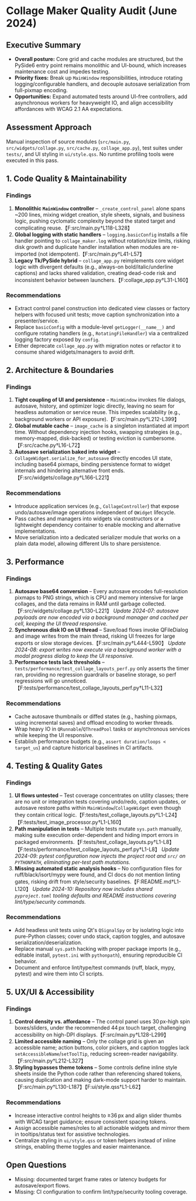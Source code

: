 # Collage Maker Quality Audit (June 2024)

## Executive Summary
- **Overall posture:** Core grid and cache modules are structured, but the PySide6 entry point remains monolithic and UI-bound, which increases maintenance cost and impedes testing.
- **Priority fixes:** Break up `MainWindow` responsibilities, introduce rotating logging/configurable handlers, and decouple autosave serialization from full-pixmap encoding.
- **Opportunities:** Expand automated tests around UI-free controllers, add asynchronous workers for heavyweight IO, and align accessibility affordances with WCAG 2.1 AA expectations.

## Assessment Approach
Manual inspection of source modules (`src/main.py`, `src/widgets/collage.py`, `src/cache.py`, `collage_app.py`), test suites under `tests/`, and UI styling in `ui/style.qss`. No runtime profiling tools were executed in this pass.

## 1. Code Quality & Maintainability

### Findings
1. **Monolithic `MainWindow` controller** – `_create_control_panel` alone spans ~200 lines, mixing widget creation, style sheets, signals, and business logic, pushing cyclomatic complexity beyond the stated target and complicating reuse.【F:src/main.py†L118-L328】
2. **Global logging with static handlers** – `logging.basicConfig` installs a file handler pointing to `collage_maker.log` without rotation/size limits, risking disk growth and duplicate handler installation when modules are re-imported (not idempotent).【F:src/main.py†L41-L57】
3. **Legacy Tk/PySide hybrid** – `collage_app.py` reimplements core widget logic with divergent defaults (e.g., always-on bold/italic/underline captions) and lacks shared validation, creating dead-code risk and inconsistent behavior between launchers.【F:collage_app.py†L31-L160】

### Recommendations
- Extract control panel construction into dedicated view classes or factory helpers with focused unit tests; move caption synchronization into a presenter/service.
- Replace `basicConfig` with a module-level `getLogger(__name__)` and configure rotating handlers (e.g., `RotatingFileHandler`) via a centralized logging factory exposed by `config`.
- Either deprecate `collage_app.py` with migration notes or refactor it to consume shared widgets/managers to avoid drift.

## 2. Architecture & Boundaries

### Findings
1. **Tight coupling of UI and persistence** – `MainWindow` invokes file dialogs, autosave, history, and optimizer logic directly, leaving no seam for headless automation or service reuse. This impedes scalability (e.g., background workers or API exposure).【F:src/main.py†L212-L399】
2. **Global mutable cache** – `image_cache` is a singleton instantiated at import time. Without dependency injection hooks, swapping strategies (e.g., memory-mapped, disk-backed) or testing eviction is cumbersome.【F:src/cache.py†L16-L72】
3. **Autosave serialization baked into widget** – `CollageWidget.serialize_for_autosave` directly encodes UI state, including base64 pixmaps, binding persistence format to widget internals and hindering alternative front ends.【F:src/widgets/collage.py†L166-L221】

### Recommendations
- Introduce application services (e.g., `CollageController`) that expose undo/autosave/image operations independent of `QWidget` lifecycle.
- Pass caches and managers into widgets via constructors or a lightweight dependency container to enable mocking and alternative implementations.
- Move serialization into a dedicated serializer module that works on a plain data model, allowing different UIs to share persistence.

## 3. Performance

### Findings
1. **Autosave base64 conversion** – Every autosave encodes full-resolution pixmaps to PNG strings, which is CPU and memory intensive for large collages, and the data remains in RAM until garbage collected.【F:src/widgets/collage.py†L130-L221】 _Update 2024-07: autosave payloads are now encoded via a background manager and cached per cell, keeping the UI thread responsive._
2. **Synchronous disk IO on UI thread** – Save/load flows invoke QFileDialog and image writes from the main thread, risking UI freezes for large exports or slow storage devices.【F:src/main.py†L444-L590】 _Update 2024-08: export writes now execute via a background worker with a modal progress dialog to keep the UI responsive._
3. **Performance tests lack thresholds** – `tests/performance/test_collage_layouts_perf.py` only asserts the timer ran, providing no regression guardrails or baseline storage, so perf regressions will go unnoticed.【F:tests/performance/test_collage_layouts_perf.py†L11-L32】

### Recommendations
- Cache autosave thumbnails or diffed states (e.g., hashing pixmaps, using incremental saves) and offload encoding to worker threads.
- Wrap heavy IO in `QRunnable`/`QThreadPool` tasks or asynchronous services while keeping the UI responsive.
- Establish performance budgets (e.g., `assert duration/loops < target_us`) and capture historical baselines in CI artifacts.

## 4. Testing & Quality Gates

### Findings
1. **UI flows untested** – Test coverage concentrates on utility classes; there are no unit or integration tests covering undo/redo, caption updates, or autosave restore paths within `MainWindow`/`CollageWidget` even though they contain critical logic.【F:tests/test_collage_layouts.py†L1-L24】【F:tests/test_image_processor.py†L1-L160】
2. **Path manipulation in tests** – Multiple tests mutate `sys.path` manually, making suite execution order-dependent and hiding import errors in packaged environments.【F:tests/test_collage_layouts.py†L1-L8】【F:tests/performance/test_collage_layouts_perf.py†L1-L8】 _Update 2024-09: pytest configuration now injects the project root and `src/` on `PYTHONPATH`, eliminating per-test path mutations._
3. **Missing automated static analysis hooks** – No configuration files for ruff/black/isort/mypy were found, and CI docs do not mention linting gates, risking drift from style/security baselines.【F:README.md†L1-L120】 _Update 2024-10: Repository now includes shared `pyproject.toml` tooling defaults and README instructions covering lint/type/security commands._

### Recommendations
- Add headless unit tests using Qt's `QSignalSpy` or by isolating logic into pure-Python classes; cover undo stack, caption toggles, and autosave serialization/deserialization.
- Replace manual `sys.path` hacking with proper package imports (e.g., editable install, `pytest.ini` with `pythonpath`), ensuring reproducible CI behavior.
- Document and enforce lint/type/test commands (ruff, black, mypy, pytest) and wire them into CI scripts.

## 5. UX/UI & Accessibility

### Findings
1. **Control density vs. affordance** – The control panel uses 30 px-high spin boxes/sliders, under the recommended 44 px touch target, challenging accessibility on high-DPI displays.【F:src/main.py†L128-L299】
2. **Limited accessible naming** – Only the collage grid is given an accessible name; action buttons, color pickers, and caption toggles lack `setAccessibleName`/`setToolTip`, reducing screen-reader navigability.【F:src/main.py†L212-L327】
3. **Styling bypasses theme tokens** – Some controls define inline style sheets inside the Python code rather than referencing shared tokens, causing duplication and making dark-mode support harder to maintain.【F:src/main.py†L130-L187】【F:ui/style.qss†L1-L62】

### Recommendations
- Increase interactive control heights to ≥36 px and align slider thumbs with WCAG target guidance; ensure consistent spacing tokens.
- Assign accessible names/roles to all actionable widgets and mirror them in tooltips/status text for assistive technologies.
- Centralize styling in `ui/style.qss` or token helpers instead of inline strings, enabling theme toggles and easier maintenance.

## Open Questions
- Missing: documented target frame rates or latency budgets for autosave/export flows.
- Missing: CI configuration to confirm lint/type/security tooling coverage.

